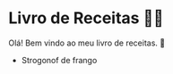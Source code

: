 # Livro de Receitas :man_cook:

Olá! Bem vindo ao meu livro de receitas. :wave:

- Strogonof de frango




